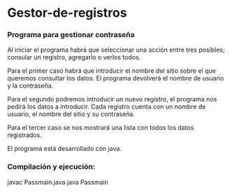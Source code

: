 # Gestor-de-registros

### Programa para gestionar contraseña
Al iniciar el programa habrá que seleccionar una acción entre tres posibles; consular un registro, agregarlo o verlos todos.

Para el primer caso habrá que introducir el nombre del sitio sobre el que queremos consultar los datos. El programa devolverá el nombre de usuario y la contraseña.

Para el segundo podremos introducir un nuevo registro, el programa  nos pedirá los datos a introducir. Cada registro cuenta con un nombre de usuario, el nombre del sitio y su contraseña.

Para el tercer caso se nos mostrará una lista con todos los datos registrados.

El programa está desarrollado con java.

### Compilación y ejecución:
javac Passmain.java
java Passmain


